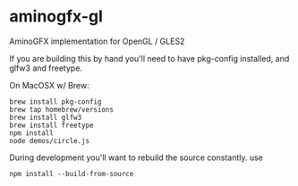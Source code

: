 # aminogfx-gl
AminoGFX implementation for OpenGL / GLES2

If you are building this by hand you'll need to have pkg-config installed, and glfw3 and freetype.

On MacOSX w/ Brew:

```
brew install pkg-config
brew tap homebrew/versions
brew install glfw3
brew install freetype
npm install
node demos/circle.js
```


During development you'll want to rebuild the source constantly. use

```
npm install --build-from-source
```
